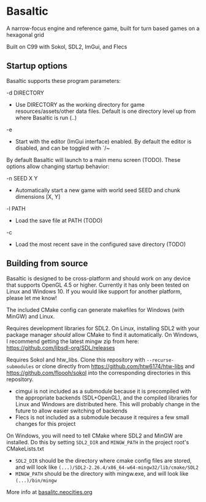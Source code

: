 # Basaltic

A narrow-focus engine and reference game, built for turn based games on a hexagonal grid

Built on C99 with Sokol, SDL2, ImGui, and Flecs

## Startup options

Basaltic supports these program parameters:

-d DIRECTORY

- Use DIRECTORY as the working directory for game resources/assets/other data files. Default is one directory level up from where Basaltic is run (..)

-e

- Start with the editor (ImGui interface) enabled. By default the editor is disabled, and can be toggled with `/~

By default Basaltic will launch to a main menu screen (TODO). These options allow changing startup behavior:

-n SEED X Y

- Automatically start a new game with world seed SEED and chunk dimensions [X, Y]

-l PATH

- Load the save file at PATH (TODO)

-c

- Load the most recent save in the configured save directory (TODO)


## Building from source

Basaltic is designed to be cross-platform and should work on any device that supports OpenGL 4.5 or higher. Currently it has only been tested on Linux and Windows 10. If you would like support for another platform, please let me know!

The included CMake config can generate makefiles for Windows (with MinGW) and Linux.

Requires development libraries for SDL2. On Linux, installing SDL2 with your package manager *should* allow CMake to find it automatically. On Windows, I recommend getting the latest mingw zip from here: https://github.com/libsdl-org/SDL/releases

Requires Sokol and htw_libs. Clone this repository with `--recurse-submodules` or clone directly from https://github.com/htw6174/htw-libs and https://github.com/floooh/sokol into the corresponding directories in this repository.
- cimgui is not included as a submodule because it is precompiled with the appropriate backends (SDL+OpenGL), and the compiled libraries for Linux and Windows are distributed here. This will probably change in the future to allow easier switching of backends
- Flecs is not included as a submodule because it requires a few small changes for this project

On Windows, you will need to tell CMake where SDL2 and MinGW are installed. Do this by setting `SDL2_DIR` and `MINGW_PATH` in the project root's CMakeLists.txt
- `SDL2_DIR` should be the directory where cmake config files are stored, and will look like `(...)/SDL2-2.26.4/x86_64-w64-mingw32/lib/cmake/SDL2`
- `MINGW_PATH` should be the directory with mingw.exe, and will look like `(...)/bin/mingw`

More info at [basalitc.neocities.org](https://basaltic.neocities.org/)
